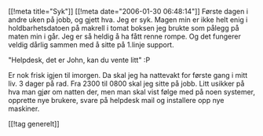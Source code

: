 [[!meta  title="Syk"]]
[[!meta  date="2006-01-30 06:48:14"]]
Første dagen i andre uken på jobb, og gjett hva. Jeg er syk. Magen min er ikke helt enig i holdbarhetsdatoen på makrell i tomat boksen jeg brukte som pålegg på maten min i går. Jeg er så heldig å ha fått renne rompe. Og det fungerer veldig dårlig sammen med å sitte på 1.linje support.

"Helpdesk, det er John, kan du vente litt" :P

Er nok frisk igjen til imorgen. Da skal jeg ha nattevakt for første gang i mitt liv. 3 dager på rad. Fra 2300 til 0800 skal jeg sitte på jobb. Litt usikker på hva man gjør om natten der, men man skal vist følge med på noen systemer, opprette nye brukere, svare på helpdesk mail og installere opp nye maskiner.

[[!tag  generelt]]
